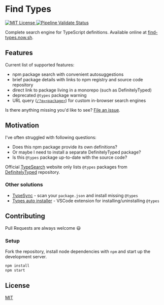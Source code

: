 # Find Types

<a href="https://github.com/KubaJastrz/find-types/blob/master/LICENSE">
  <img alt="MIT License" src="https://img.shields.io/github/license/KubaJastrz/find-types">
</a>
<a href="https://github.com/KubaJastrz/find-types/actions?query=workflow%3AValidate">
  <img alt="Pipeline Validate Status" src="https://img.shields.io/github/workflow/status/KubaJastrz/find-types/Validate">
<a>

Complete search engine for TypeScript definitions. Available online at [find-types.now.sh](https://find-types.now.sh/).

## Features

Current list of supported features:

- npm package search with convenient autosuggestions
- brief package details with links to npm registry and source code repository
- direct link to package living in a monorepo (such as DefinitelyTyped)
- deprecated `@types` package warning
- URL query ([`/?q=<package>`](https://find-types.now.sh/?q=%s)) for custom in-browser search engines

Is there anything missing you'd like to see? [File an issue](https://github.com/KubaJastrz/find-types/issues/new).

## Motivation

I've often struggled with following questions:

- Does this npm package provide its own definitions?
- Or maybe I need to install a separate DefinitelyTyped package?
- Is this `@types` package up-to-date with the source code?

Official [TypeSearch](https://microsoft.github.io/TypeSearch/) website only lists `@types` packages
from [DefinitelyTyped](https://github.com/DefinitelyTyped/DefinitelyTyped) repository.

### Other solutions

- [TypeSync](https://github.com/jeffijoe/typesync) - scan your `package.json` and install missing `@types`
- [Types auto installer](https://marketplace.visualstudio.com/items?itemName=jvitor83.types-autoinstaller) - VSCode extension for installing/uninstalling `@types`

## Contributing

Pull Requests are always welcome :smiley:

### Setup

Fork the repository, install node dependencies with `npm` and start up the development server.

```bash
npm install
npm start
```

## License

[MIT](LICENSE)
